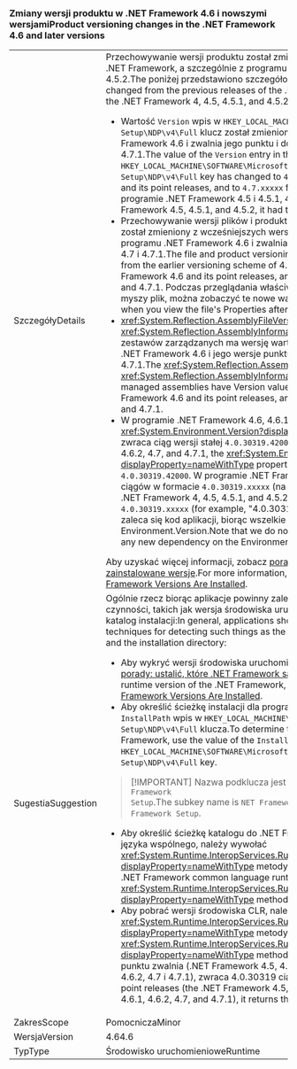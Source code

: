 ### <a name="product-versioning-changes-in-the-net-framework-46-and-later-versions"></a><span data-ttu-id="51c3e-101">Zmiany wersji produktu w .NET Framework 4.6 i nowszymi wersjami</span><span class="sxs-lookup"><span data-stu-id="51c3e-101">Product versioning changes in the .NET Framework 4.6 and later versions</span></span>

|   |   |
|---|---|
|<span data-ttu-id="51c3e-102">Szczegóły</span><span class="sxs-lookup"><span data-stu-id="51c3e-102">Details</span></span>|<span data-ttu-id="51c3e-103">Przechowywanie wersji produktu został zmieniony z poprzednich wersji programu .NET Framework, a szczególnie z programu .NET Framework 4, 4.5, 4.5.1, i 4.5.2.The poniżej przedstawiono szczegółowe zmiany:</span><span class="sxs-lookup"><span data-stu-id="51c3e-103">Product versioning has changed from the previous releases of the .NET Framework, and particularly from the .NET Framework 4, 4.5, 4.5.1, and 4.5.2.The following are the detailed changes:</span></span><ul><li><span data-ttu-id="51c3e-104">Wartość <code>Version</code> wpis w <code>HKEY_LOCAL_MACHINE\SOFTWARE\Microsoft\NET Framework Setup\NDP\v4\Full</code> klucz został zmieniony na <code>4.6.xxxxx</code> dla programu .NET Framework 4.6 i zwalnia jego punktu i do <code>4.7.xxxxx</code> .NET Framework 4.7 i 4.7.1.</span><span class="sxs-lookup"><span data-stu-id="51c3e-104">The value of the <code>Version</code> entry in the <code>HKEY_LOCAL_MACHINE\SOFTWARE\Microsoft\NET Framework Setup\NDP\v4\Full</code> key has changed to <code>4.6.xxxxx</code> for the .NET Framework 4.6 and its point releases, and to <code>4.7.xxxxx</code> for the .NET Framework 4.7 and 4.7.1.</span></span> <span data-ttu-id="51c3e-105">W programie .NET Framework 4.5 i 4.5.1, 4.5.2, miał format <code>4.5.xxxxx</code>.</span><span class="sxs-lookup"><span data-stu-id="51c3e-105">In the .NET Framework 4.5, 4.5.1, and 4.5.2, it had the format <code>4.5.xxxxx</code>.</span></span></li><li><span data-ttu-id="51c3e-106">Przechowywanie wersji plików i produktu dla plików platformy .NET Framework został zmieniony z wcześniejszych wersji systemu 4.0.30319.x 4.6.X.0 dla programu .NET Framework 4.6 i zwalnia jego punktu i 4.7.X.0 .NET Framework 4.7 i 4.7.1.</span><span class="sxs-lookup"><span data-stu-id="51c3e-106">The file and product versioning for .NET Framework files has changed from the earlier versioning scheme of 4.0.30319.x to 4.6.X.0 for the .NET Framework 4.6 and its point releases, and to 4.7.X.0 for the .NET Framework 4.7 and 4.7.1.</span></span> <span data-ttu-id="51c3e-107">Podczas przeglądania właściwości pliku po prawym przyciskiem myszy plik, można zobaczyć te nowe wartości.</span><span class="sxs-lookup"><span data-stu-id="51c3e-107">You can see these new values when you view the file's Properties after right-clicking on a file.</span></span></li><li><span data-ttu-id="51c3e-108"><xref:System.Reflection.AssemblyFileVersionAttribute> i <xref:System.Reflection.AssemblyInformationalVersionAttribute> atrybuty dla zestawów zarządzanych ma wersję wartości w formularzu 4.6.X.0 dla programu .NET Framework 4.6 i jego wersje punktu i 4.7.X.0 .NET Framework 4.7 i 4.7.1.</span><span class="sxs-lookup"><span data-stu-id="51c3e-108">The <xref:System.Reflection.AssemblyFileVersionAttribute> and <xref:System.Reflection.AssemblyInformationalVersionAttribute> attributes for managed assemblies have Version values in the form 4.6.X.0 for the .NET Framework 4.6 and its point releases, and 4.7.X.0 for the .NET Framework 4.7 and 4.7.1.</span></span></li><li><span data-ttu-id="51c3e-109">W programie .NET Framework 4.6, 4.6.1 4.6.2, 4.7 i 4.7.1 <xref:System.Environment.Version?displayProperty=nameWithType> właściwość zwraca ciąg wersji stałej <code>4.0.30319.42000</code>.</span><span class="sxs-lookup"><span data-stu-id="51c3e-109">In the .NET Framework 4.6, 4.6.1, 4.6.2, 4.7, and 4.7.1, the <xref:System.Environment.Version?displayProperty=nameWithType> property returns the fixed version string <code>4.0.30319.42000</code>.</span></span> <span data-ttu-id="51c3e-110">W programie .NET Framework 4, 4.5.1, 4.5 i 4.5.2, zwraca ciągów w formacie <code>4.0.30319.xxxxx</code> (na przykład &quot;4.0.30319.18010&quot;).</span><span class="sxs-lookup"><span data-stu-id="51c3e-110">In the .NET Framework 4, 4.5, 4.5.1, and 4.5.2, it returns version strings in the format <code>4.0.30319.xxxxx</code> (for example, &quot;4.0.30319.18010&quot;).</span></span> <span data-ttu-id="51c3e-111">Należy pamiętać, że nie zaleca się kod aplikacji, biorąc wszelkie nowe zależności na właściwość Environment.Version.</span><span class="sxs-lookup"><span data-stu-id="51c3e-111">Note that we do not recommend application code taking any new dependency on the Environment.Version property.</span></span></li></ul><span data-ttu-id="51c3e-112">Aby uzyskać więcej informacji, zobacz [porady: ustalić, które .NET Framework są zainstalowane wersje](~/docs/framework/migration-guide/how-to-determine-which-versions-are-installed.md).</span><span class="sxs-lookup"><span data-stu-id="51c3e-112">For more information, see [How to: Determine which .NET Framework Versions Are Installed](~/docs/framework/migration-guide/how-to-determine-which-versions-are-installed.md).</span></span>|
|<span data-ttu-id="51c3e-113">Sugestia</span><span class="sxs-lookup"><span data-stu-id="51c3e-113">Suggestion</span></span>|<span data-ttu-id="51c3e-114">Ogólnie rzecz biorąc aplikacje powinny zależą od zalecane techniki wykrywania czynności, takich jak wersja środowiska uruchomieniowego .NET Framework i katalog instalacji:</span><span class="sxs-lookup"><span data-stu-id="51c3e-114">In general, applications should depend on the recommended techniques for detecting such things as the runtime version of the .NET Framework and the installation directory:</span></span><ul><li><span data-ttu-id="51c3e-115">Aby wykryć wersji środowiska uruchomieniowego .NET Framework, zobacz [porady: ustalić, które .NET Framework są zainstalowane wersje](~/docs/framework/migration-guide/how-to-determine-which-versions-are-installed.md).</span><span class="sxs-lookup"><span data-stu-id="51c3e-115">To detect the runtime version of the .NET Framework, see [How to: Determine Which .NET Framework Versions Are Installed](~/docs/framework/migration-guide/how-to-determine-which-versions-are-installed.md).</span></span></li><li><span data-ttu-id="51c3e-116">Aby określić ścieżkę instalacji dla programu .NET Framework, użyj wartości <code>InstallPath</code> wpis w <code>HKEY_LOCAL_MACHINE\SOFTWARE\Microsoft\NET Framework Setup\NDP\v4\Full</code> klucza.</span><span class="sxs-lookup"><span data-stu-id="51c3e-116">To determine the installation path for the .NET Framework, use the value of the <code>InstallPath</code> entry in the <code>HKEY_LOCAL_MACHINE\SOFTWARE\Microsoft\NET Framework Setup\NDP\v4\Full</code> key.</span></span></li></ul> <blockquote> [!IMPORTANT] <span data-ttu-id="51c3e-117">Nazwa podklucza jest <code>NET Framework Setup</code>, a nie <code>.NET Framework Setup</code>.</span><span class="sxs-lookup"><span data-stu-id="51c3e-117">The subkey name is <code>NET Framework Setup</code>, not <code>.NET Framework Setup</code>.</span></span></blockquote> <ul><li><span data-ttu-id="51c3e-118">Aby określić ścieżkę katalogu do .NET Framework środowisko uruchomieniowe języka wspólnego, należy wywołać <xref:System.Runtime.InteropServices.RuntimeEnvironment.GetRuntimeDirectory?displayProperty=nameWithType> metody.</span><span class="sxs-lookup"><span data-stu-id="51c3e-118">To determine the directory path to the .NET Framework common language runtime, call the <xref:System.Runtime.InteropServices.RuntimeEnvironment.GetRuntimeDirectory?displayProperty=nameWithType> method.</span></span></li><li><span data-ttu-id="51c3e-119">Aby pobrać wersji środowiska CLR, należy wywołać <xref:System.Runtime.InteropServices.RuntimeEnvironment.GetSystemVersion?displayProperty=nameWithType> metody.</span><span class="sxs-lookup"><span data-stu-id="51c3e-119">To get the CLR version, call the <xref:System.Runtime.InteropServices.RuntimeEnvironment.GetSystemVersion?displayProperty=nameWithType> method.</span></span> <span data-ttu-id="51c3e-120">Dla programu .NET Framework 4 i jego punktu zwalnia (.NET Framework 4.5, 4.5.1, 4.5.2 i .NET Framework 4.6, 4.6.1, 4.6.2, 4.7 i 4.7.1), zwraca 4.0.30319 ciągu.</span><span class="sxs-lookup"><span data-stu-id="51c3e-120">For the .NET Framework 4 and its point releases (the .NET Framework 4.5, 4.5.1, 4.5.2, and .NET Framework 4.6, 4.6.1, 4.6.2, 4.7, and 4.7.1), it returns the string v4.0.30319.</span></span></li></ul>|
|<span data-ttu-id="51c3e-121">Zakres</span><span class="sxs-lookup"><span data-stu-id="51c3e-121">Scope</span></span>|<span data-ttu-id="51c3e-122">Pomocnicza</span><span class="sxs-lookup"><span data-stu-id="51c3e-122">Minor</span></span>|
|<span data-ttu-id="51c3e-123">Wersja</span><span class="sxs-lookup"><span data-stu-id="51c3e-123">Version</span></span>|<span data-ttu-id="51c3e-124">4.6</span><span class="sxs-lookup"><span data-stu-id="51c3e-124">4.6</span></span>|
|<span data-ttu-id="51c3e-125">Typ</span><span class="sxs-lookup"><span data-stu-id="51c3e-125">Type</span></span>|<span data-ttu-id="51c3e-126">Środowisko uruchomieniowe</span><span class="sxs-lookup"><span data-stu-id="51c3e-126">Runtime</span></span>|

